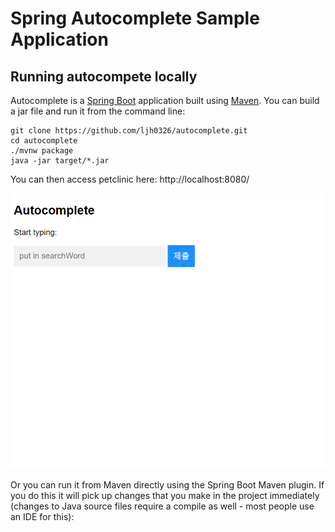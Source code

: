 # Spring Autocomplete Sample Application 

## Running autocompete locally
Autocomplete is a [Spring Boot](https://spring.io/guides/gs/spring-boot) application built using [Maven](https://spring.io/guides/gs/maven/). You can build a jar file and run it from the command line:


```
git clone https://github.com/ljh0326/autocomplete.git
cd autocomplete
./mvnw package
java -jar target/*.jar
```

You can then access petclinic here: http://localhost:8080/

![](autocomplete.gif)

Or you can run it from Maven directly using the Spring Boot Maven plugin. If you do this it will pick up changes that you make in the project immediately (changes to Java source files require a compile as well - most people use an IDE for this):

